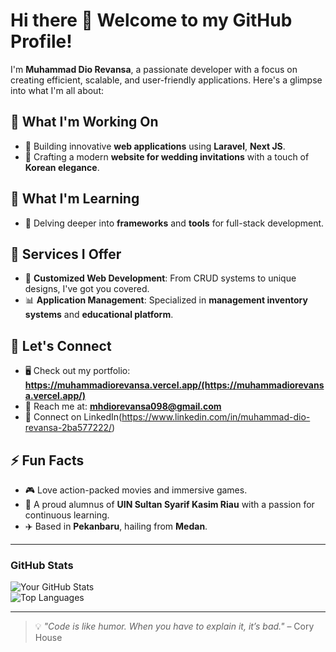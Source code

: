 # Hi there 👋 Welcome to my GitHub Profile!

I'm **Muhammad Dio Revansa**, a passionate developer with a focus on creating efficient, scalable, and user-friendly applications. Here's a glimpse into what I'm all about:

## 🔭 What I'm Working On
- 🚀 Building innovative **web applications** using **Laravel**, **Next JS**.
- 🎯 Crafting a modern **website for wedding invitations** with a touch of **Korean elegance**.

## 🌱 What I'm Learning
- 📘 Delving deeper into **frameworks** and **tools** for full-stack development.

## 💼 Services I Offer
- 📖 **Customized Web Development**: From CRUD systems to unique designs, I've got you covered.
- 📊 **Application Management**: Specialized in **management inventory systems** and **educational platform**.

## 💬 Let's Connect
- 🖥 Check out my portfolio: **https://muhammadiorevansa.vercel.app/(https://muhammadiorevansa.vercel.app/)**
- 💌 Reach me at: **mhdiorevansa098@gmail.com**
- 🔗 Connect on LinkedIn(https://www.linkedin.com/in/muhammad-dio-revansa-2ba577222/)

## ⚡ Fun Facts
- 🎮 Love action-packed movies and immersive games.
- 🌟 A proud alumnus of **UIN Sultan Syarif Kasim Riau** with a passion for continuous learning.
- ✈️ Based in **Pekanbaru**, hailing from **Medan**.

---

### GitHub Stats  
![Your GitHub Stats](https://github-readme-stats.vercel.app/api?username=mhdiorevansa&show_icons=true&theme=radical)  
![Top Languages](https://github-readme-stats.vercel.app/api/top-langs/?username=mhdiorevansa&layout=compact&theme=radical)

---

> 💡 _"Code is like humor. When you have to explain it, it’s bad."_ – Cory House
